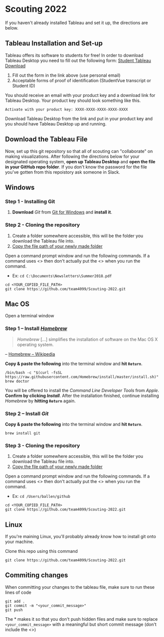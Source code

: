 # Scouting 2022

If you haven't already installed Tableau and set it up, the directions are below.

## Tableau Installation and Set-up

Tableau offers its software to students for free! In order to download Tableau Desktop you need to fill out the following form: [Student Tableau Download](https://www.tableau.com/academic/students#form)
  1. Fill out the form in the link above (use personal email)
  2. Acceptable forms of proof of identification (StudentVue transcript or Student ID) 

You should receive an email with your product key and a download link for Tableau Desktop. Your product key should look something like this.

```
Activate with your product key: XXXX-XXXX-XXXX-XXXX-XXXX
```

Download Tableau Desktop from the link and put in your product key and you should have Tableau Desktop up and running.

## Download the Tableau File

Now, set up this git repository so that all of scouting can "collaborate" on making visualizations. After following the directions below for your designated operating system, **open up Tableau Desktop** and **open the file in your GitHub repo folder**. If you don't know the password for the file you've gotten from this repoistory ask someone in Slack.

## Windows

### Step 1 - Installing Git

1. **Download** *Git* from [Git for Windows](https://gitforwindows.org) and **install it**.

### Step 2 - Cloning the repository

1. Create a folder somewhere accessible, this will be the folder you download the Tableau file into.
2. [Copy the file path of your newly made folder](https://www.youtube.com/watch?v=MVoQhYWJuvw)

Open a command prompt window and run the following commands. If a command uses <> then don't actually put the <> when you run the command.
- Ex: `cd C:\Documents\Newsletters\Summer2018.pdf`

```
cd <YOUR_COPIED_FILE_PATH>
git clone https://github.com/team4099/Scouting-2022.git
```

## Mac OS

Open a terminal window

### Step 1 – Install [*Homebrew*](http://brew.sh/)

> *Homebrew* […] simplifies the installation of software on the Mac OS X operating system.

– [Homebrew – Wikipedia](http://en.wikipedia.org/wiki/Homebrew_%28package_management_software%29)

**Copy & paste the following** into the terminal window and **hit `Return`**.

```shell
/bin/bash -c "$(curl -fsSL https://raw.githubusercontent.com/Homebrew/install/master/install.sh)"
brew doctor
```

You will be offered to install the *Command Line Developer Tools* from *Apple*. **Confirm by clicking *Install***. After the installation finished, continue installing *Homebrew* by **hitting `Return`** again.

### Step 2 – Install *Git*

**Copy & paste the following** into the terminal window and **hit `Return`**.

```shell
brew install git
```

### Step 3 - Cloning the repository

1. Create a folder somewhere accessible, this will be the folder you download the Tableau file into.
2. [Copy the file path of your newly made folder](https://osxdaily.com/2015/11/05/copy-file-path-name-text-mac-os-x-finder/)

Open a command prompt window and run the following commands. If a command uses <> then don't actually put the <> when you run the command.
- Ex: `cd /Users/ballen/github`

```
cd <YOUR_COPIED_FILE_PATH>
git clone https://github.com/team4099/Scouting-2022.git
```

## Linux
If you're maining Linux, you'll probably already know how to install git onto your machine.

Clone this repo using this command

```
git clone https://github.com/team4099/Scouting-2022.git
```

## Commiting changes

When committing your changes to the tableau file, make sure to run these lines of code

```
git add .
git commit -m "<your_commit_message>"
git push
```

The * makes it so that you don't push hidden files and make sure to replace `<your_commit_message>` with a meaningful but short commit message (don't include the <>)
